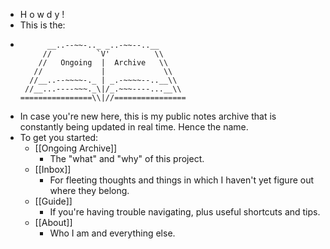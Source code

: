 - H o w d y !
- This is the:
- ```
        __..--~~-.._ _..-~~--..__
       //          `V'          \\ 
      //   Ongoing  |  Archive   \\
     //             |             \\  
    //__..--~~~~-._ | _.-~~~~--..__\\ 
   //__...----~~~._\|/_.~~~----...__\\
  ================\\|//================
  ```
- In case you're new here, this is my public notes archive that is constantly being updated in real time. Hence the name.
- To get you started:
	- [[Ongoing Archive]]
		- The "what" and "why" of this project.
	- [[Inbox]]
		- For fleeting thoughts and things in which I haven't yet figure out where they belong.
	- [[Guide]]
		- If you're having trouble navigating, plus useful shortcuts and tips.
	- [[About]]
		- Who I am and everything else.